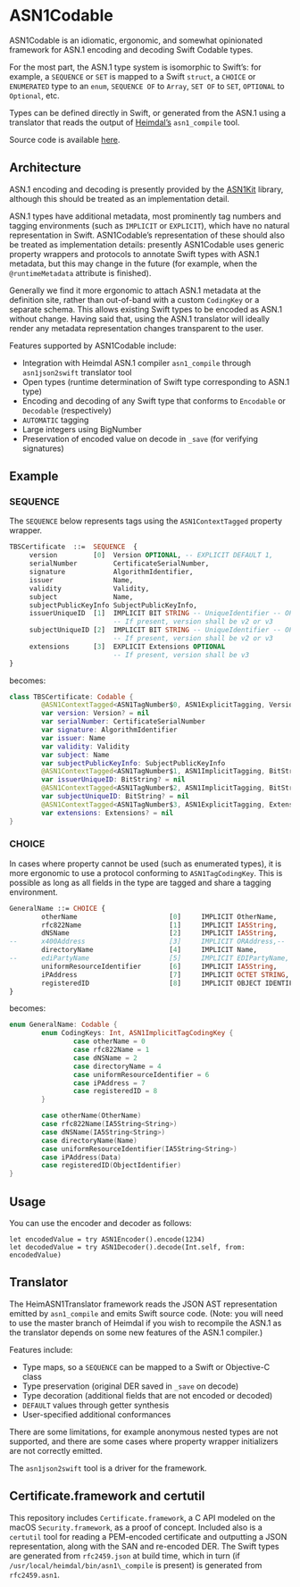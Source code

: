 # ASN1Codable

ASN1Codable is an idiomatic, ergonomic, and somewhat opinionated framework for ASN.1 encoding and decoding Swift Codable types.

For the most part, the ASN.1 type system is isomorphic to Swift’s: for example, a `SEQUENCE` or `SET` is mapped to a Swift `struct`, a `CHOICE` or `ENUMERATED` type to an `enum`, `SEQUENCE OF` to `Array`, `SET OF` to `SET`, `OPTIONAL` to `Optional`, etc.

Types can be defined directly in Swift, or generated from the ASN.1 using a translator that reads the output of [Heimdal’s](https://github.com/heimdal/heimdal) `asn1_compile` tool.

Source code is available [here](https://github.com/PADL/ASN1Codable).

## Architecture

ASN.1 encoding and decoding is presently provided by the [ASN1Kit](https://github.com/gematik/ASN1Kit) library, although this should be treated as an implementation detail.

ASN.1 types have additional metadata, most prominently tag numbers and tagging environments (such as `IMPLICIT` or `EXPLICIT`), which have no natural representation in Swift. ASN1Codable’s representation of these should also be treated as implementation details: presently ASN1Codable uses generic property wrappers and protocols to annotate Swift types with ASN.1 metadata, but this may change in the future (for example, when the `@runtimeMetadata` attribute is finished).

Generally we find it more ergonomic to attach ASN.1 metadata at the definition site, rather than out-of-band with a custom `CodingKey` or a separate schema. This allows existing Swift types to be encoded as ASN.1 without change. Having said that, using the ASN.1 translator will ideally render any metadata representation changes transparent to the user.

Features supported by ASN1Codable include:

* Integration with Heimdal ASN.1 compiler `asn1_compile` through `asn1json2swift` translator tool
* Open types (runtime determination of Swift type corresponding to ASN.1 type)
* Encoding and decoding of any Swift type that conforms to `Encodable` or `Decodable` (respectively)
* `AUTOMATIC` tagging
* Large integers using BigNumber
* Preservation of encoded value on decode in `_save` (for verifying signatures)

## Example

### SEQUENCE

The `SEQUENCE` below represents tags using the `ASN1ContextTagged` property wrapper.

```asn1
TBSCertificate  ::=  SEQUENCE  {
     version         [0]  Version OPTIONAL, -- EXPLICIT DEFAULT 1,
     serialNumber         CertificateSerialNumber,
     signature            AlgorithmIdentifier,
     issuer               Name,
     validity             Validity,
     subject              Name,
     subjectPublicKeyInfo SubjectPublicKeyInfo,
     issuerUniqueID  [1]  IMPLICIT BIT STRING -- UniqueIdentifier -- OPTIONAL,
                          -- If present, version shall be v2 or v3
     subjectUniqueID [2]  IMPLICIT BIT STRING -- UniqueIdentifier -- OPTIONAL,
                          -- If present, version shall be v2 or v3
     extensions      [3]  EXPLICIT Extensions OPTIONAL
                          -- If present, version shall be v3
}
```

becomes:

```swift
class TBSCertificate: Codable {
        @ASN1ContextTagged<ASN1TagNumber$0, ASN1ExplicitTagging, Version?>
        var version: Version? = nil
        var serialNumber: CertificateSerialNumber
        var signature: AlgorithmIdentifier
        var issuer: Name
        var validity: Validity
        var subject: Name
        var subjectPublicKeyInfo: SubjectPublicKeyInfo
        @ASN1ContextTagged<ASN1TagNumber$1, ASN1ImplicitTagging, BitString?>
        var issuerUniqueID: BitString? = nil
        @ASN1ContextTagged<ASN1TagNumber$2, ASN1ImplicitTagging, BitString?>
        var subjectUniqueID: BitString? = nil
        @ASN1ContextTagged<ASN1TagNumber$3, ASN1ExplicitTagging, Extensions?>
        var extensions: Extensions? = nil
}
```

### CHOICE

In cases where property cannot be used (such as enumerated types), it is more ergonomic to use a protocol conforming to `ASN1TagCodingKey`. This is possible as long as all fields in the type are tagged and share a tagging environment.

```asn1
GeneralName ::= CHOICE {
        otherName                       [0]     IMPLICIT OtherName,
        rfc822Name                      [1]     IMPLICIT IA5String,
        dNSName                         [2]     IMPLICIT IA5String,
--      x400Address                     [3]     IMPLICIT ORAddress,--
        directoryName                   [4]     IMPLICIT Name,
--      ediPartyName                    [5]     IMPLICIT EDIPartyName, --
        uniformResourceIdentifier       [6]     IMPLICIT IA5String,
        iPAddress                       [7]     IMPLICIT OCTET STRING,
        registeredID                    [8]     IMPLICIT OBJECT IDENTIFIER
}
```

becomes:

```swift
enum GeneralName: Codable {
        enum CodingKeys: Int, ASN1ImplicitTagCodingKey {
                case otherName = 0
                case rfc822Name = 1
                case dNSName = 2
                case directoryName = 4
                case uniformResourceIdentifier = 6
                case iPAddress = 7
                case registeredID = 8
        }

        case otherName(OtherName)
        case rfc822Name(IA5String<String>)
        case dNSName(IA5String<String>)
        case directoryName(Name)
        case uniformResourceIdentifier(IA5String<String>)
        case iPAddress(Data)
        case registeredID(ObjectIdentifier)
}
```

## Usage

You can use the encoder and decoder as follows:

```
let encodedValue = try ASN1Encoder().encode(1234)
let decodedValue = try ASN1Decoder().decode(Int.self, from: encodedValue)
```

## Translator

The HeimASN1Translator framework reads the JSON AST representation emitted by `asn1_compile` and emits Swift source code. (Note: you will need to use the master branch of Heimdal if you wish to recompile the ASN.1 as the translator depends on some new features of the ASN.1 compiler.)

Features include:

* Type maps, so a `SEQUENCE` can be mapped to a Swift or Objective-C class
* Type preservation (original DER saved in `_save` on decode)
* Type decoration (additional fields that are not encoded or decoded)
* `DEFAULT` values through getter synthesis
* User-specified additional conformances

There are some limitations, for example anonymous nested types are not supported, and there are some cases where property wrapper initializers are not correctly emitted.

The `asn1json2swift` tool is a driver for the framework.

## Certificate.framework and certutil

This repository includes `Certificate.framework`, a C API modeled on the macOS `Security.framework`, as a proof of concept. Included also is a `certutil` tool for reading a PEM-encoded certificate and outputting a JSON representation, along with the SAN and re-encoded DER. The Swift types are generated from `rfc2459.json` at build time, which in turn (if `/usr/local/heimdal/bin/asn1\_compile` is present) is generated from `rfc2459.asn1`.

